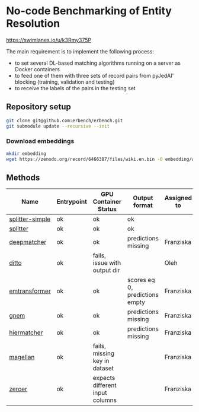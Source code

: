 # No-code Benchmarking of Entity Resolution

https://swimlanes.io/u/k3Rmy375P

The main requirement is to implement the following process:

- to set several DL-based matching algorithms running on a server as Docker containers
- to feed one of them with three sets of record pairs from pyJedAI' blocking (training, validation and testing)
- to receive the labels of the pairs in the testing set

## Repository setup

```bash
git clone git@github.com:erbench/erbench.git
git submodule update --recursive --init
```

### Download embeddings

```bash
mkdir embedding
wget https://zenodo.org/record/6466387/files/wiki.en.bin -O embedding/wiki.en.bin
```

## Methods

| Name                                             | Entrypoint | GPU Container Status            | Output format                  | Assigned to |
| ------------------------------------------------ | ---------- | ------------------------------- | ------------------------------ | ----------- |
| [splitter-simple](splitter-simple/README.md)     | ok         | ok                              | ok                             |             |
| [splitter](splitter/README.md)                   | ok         | ok                              | ok                             |             |
| [deepmatcher](methods/deepmatcher/README.md)     | ok         | ok                              | predictions missing            | Franziska   |
| [ditto](methods/ditto/README.md)                 | ok         | fails, issue with output dir    |                                | Oleh        |
| [emtransformer](methods/emtransformer/README.md) | ok         | ok                              | scores eq 0, predictions empty | Franziska   |
| [gnem](methods/gnem/README.md)                   | ok         | ok                              | predictions missing            | Franziska   |
| [hiermatcher](methods/hiermatcher/README.md)     | ok         | ok                              | predictions missing            | Franziska   |
| [magellan](methods/magellan/README.md)           | ok         | fails, missing key in dataset   |                                | Franziska   |
| [zeroer](methods/zeroer/README.md)               | ok         | expects different input columns |                                | Franziska   |
